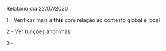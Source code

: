
Relatorio dia 22/07/2020

1 - Verificar mais a **this** com relação ao contesto global e local

2 - Ver funções anonimas

3 -